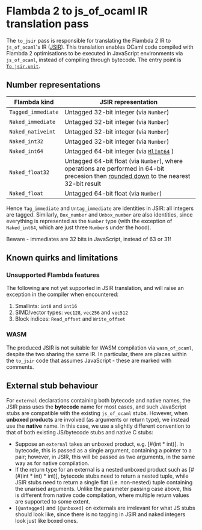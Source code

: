# Flambda 2 to js_of_ocaml IR translation pass

The `to_jsir` pass is responsible for translating the Flambda 2 IR to `js_of_ocaml`'s IR ([JSIR](jsoo_imports/code.mli)). This translation enables OCaml code compiled with Flambda 2 optimisations to be executed in JavaScript environments via `js_of_ocaml`, instead of compiling through bytecode. The entry point is [`To_jsir.unit`](to_jsir.mli).

## Number representations
| Flambda kind       | JSIR representation                                                                                                                                                                                                |
|--------------------|--------------------------------------------------------------------------------------------------------------------------------------------------------------------------------------------------------------------|
| `Tagged_immediate` | Untagged 32-bit integer (via `Number`)                                                                                                                                                                             |
| `Naked_immediate`  | Untagged 32-bit integer (via `Number`)                                                                                                                                                                             |
| `Naked_nativeint`  | Untagged 32-bit integer (via `Number`)                                                                                                                                                                             |
| `Naked_int32`      | Untagged 32-bit integer (via `Number`)                                                                                                                                                                             |
| `Naked_int64`      | Untagged 64-bit integer (via [`MlInt64`](https://github.com/oxcaml/js_of_ocaml/blob/master/runtime/js/int64.js) )                                                                                                  |
| `Naked_float32`    | Untagged 64-bit float (via `Number`), where operations are performed in 64-bit precesion then [rounded down](https://github.com/oxcaml/js_of_ocaml/blob/master/runtime/js/float32.js) to the nearest 32-bit result |
| `Naked_float`      | Untagged 64-bit float (via `Number`)                                                                                                                                                                               |
Hence `Tag_immediate` and `Untag_immediate` are identities in JSIR: all integers are tagged. Similarly, `Box_number` and `Unbox_number` are also identities, since everything is represented as the `Number` type (with the exception of `Naked_int64`, which are just three `Number`s under the hood).

Beware - immediates are 32 bits in JavaScript, instead of 63 or 31!

## Known quirks and limitations

### Unsupported Flambda features
The following are not yet supported in JSIR translation, and will raise an exception in the compiler when encountered:

1. Smallints: `int8` and `int16`
2. SIMD/vector types: `vec128`, `vec256` and `vec512`
3. Block indices: `Read_offset` and `Write_offset`

### WASM
The produced JSIR is not suitable for WASM compilation via `wasm_of_ocaml`, despite the two sharing the same IR.
In particular, there are places within the `to_jsir` code that assumes JavaScript - these are marked with comments.

## External stub behaviour
For `external` declarations containing both bytecode and native names, the JSIR pass uses the **bytecode** name for most cases, and such JavaScript stubs are compatible with the existing `js_of_ocaml` stubs.
However, when **unboxed products** are involved (as arguments or return type), we instead use the **native** name. In this case, we use a slightly different convention to that of both existing JS/bytecode stubs and native C stubs:
- Suppose an `external` takes an unboxed product, e.g. [#(int * int)]. In bytecode, this is passed as a single argument, containing a pointer to a pair; however, in JSIR, this will be passed as two arguments, in the same way as for native compilation.
- If the return type for an external is a nested unboxed product such as [#(#(int * int) * int)], bytecode stubs need to return a nested tuple, while JSIR stubs need to return a single flat (i.e. non-nested) tuple containing the unarised arguments. Unlike the parameter passing case above, this is different from native code compilation, where multiple return values are supported to some extent.
- `[@untagged]` and `[@unboxed]` on externals are irrelevant for what JS stubs should look like, since there is no tagging in JSIR and naked integers look just like boxed ones.
